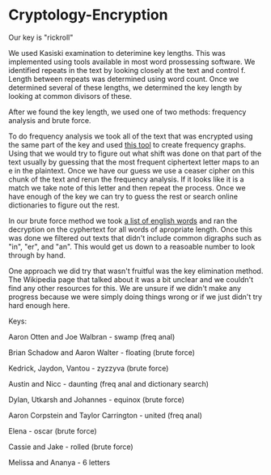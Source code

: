 # Cryptology-Encryption

Our key is "rickroll"

We used Kasiski examination to deterimine key lengths. This was implemented using tools available in most word prossessing software. 
We identified repeats in the text by looking closely at the text and control f. Length between repeats was determined using word count. 
Once we determined several of these lengths, we determined the key length by looking at common divisors of these. 

After we found the key length, we used one of two methods: frequency analysis and brute force.  

To do frequency analysis we took all of the text that was encrypted using the same part of the key and used [this tool](https://www.dcode.fr/frequency-analysis) to create frequency graphs. Using that we would try to figure out what shift was done on that part of the text usually by guessing that the most frequent ciphertext letter maps to an e in the plaintext. Once we have our guess we use a ceaser cipher on this chunk of the text and rerun the frequency analysis. If it looks like it is a match we take note of this letter and then repeat the process. Once we have enough of the key we can try to guess the rest or search online dictionaries to figure out the rest.

In our brute force method we took [a list of english words](https://github.com/dwyl/english-words/blob/master/words_alpha.txt) and ran the decryption on the cyphertext for all words of apropriate length. Once this was done we filtered out texts that didn't include common digraphs such as "in", "er", and "an". This would get us down to a reasoable number to look through by hand.

One approach we did try that wasn't fruitful was the key elimination method. The Wikipedia page that talked about it was a bit unclear and we couldn't find any other resources for this. We are unsure if we didn't make any progress because we were simply doing things wrong or if we just didn't try hard enough here. 

Keys:

Aaron Otten and Joe Walbran - swamp (freq anal)

Brian Schadow and Aaron Walter - floating (brute force)

Kedrick, Jaydon, Vantou - zyzzyva (brute force)

Austin and Nicc - daunting (freq anal and dictionary search)

Dylan, Utkarsh and Johannes - equinox (brute force)

Aaron Corpstein and Taylor Carrington - united (freq anal)

Elena - oscar (brute force)

Cassie and Jake - rolled (brute force)

Melissa and Ananya - 6 letters

